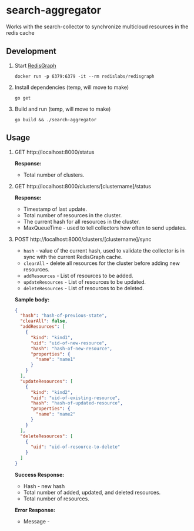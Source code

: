# search-aggregator
Works with the search-collector to synchronize multicloud resources in the redis cache


## Development

1. Start [RedisGraph](https://oss.redislabs.com/redisgraph/)
    ```
    docker run -p 6379:6379 -it --rm redislabs/redisgraph
    ```
2. Install dependencies (temp, will move to make)
    ```
    go get
    ```
3. Build and run (temp, will move to make)
    ```
    go build && ./search-aggregator
    ```

## Usage

1. GET http://localhost:8000/status

    **Response:**
    - Total number of clusters.

2. GET http://localhost:8000/clusters/[clustername]/status

    **Response:**
    - Timestamp of last update.
    - Total number of resources in the cluster.
    - The current hash for all resources in the cluster.
    - MaxQueueTime - used to tell collectors how often to send updates.

3. POST http://localhost:8000/clusters/[clustername]/sync

    - `hash` - value of the current hash, used to validate the collector is in sync with the current RedisGraph cache.
    - `clearAll` - delete all resources for the cluster before adding new resources.
    - `addResources` - List of resources to be added.
    - `updateResources` - List of resources to be updated.
    - `deleteResources` - List of resources to be deleted.

    **Sample body:**
    ```json
    {
      "hash": "hash-of-previous-state",
      "clearAll": false,
      "addResources": [
        {
          "kind": "kind1",
          "uid": "uid-of-new-resource",
          "hash": "hash-of-new-resource",
          "properties": {
            "name": "name1"
          }
        }
      ],
      "updateResources": [
        {
          "kind": "kind2",
          "uid": "uid-of-existing-resource",
          "hash": "hash-of-updated-resource",
          "properties": {
            "name": "name2"
          }
        }
      ],
      "deleteResources": [
        {
          "uid": "uid-of-resource-to-delete"
        }
      ]
    }
    ```

    **Success Response:**
    - Hash - new hash
    - Total number of added, updated, and deleted resources.
    - Total number of resources.

    **Error Response:**
    - Message -

